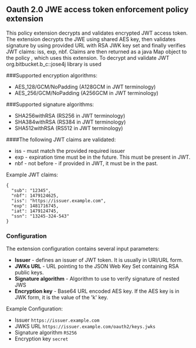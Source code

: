 ## Oauth 2.0 JWE access token enforcement policy extension

This policy extension decrypts and validates encrypted JWT access token. The extension decrypts the JWE using shared AES key, then validates signature by using provided URL with RSA JWK key set and finally verifies JWT claims: iss, exp, nbf. Claims are then returned as a java Map object to the policy , which uses this extension.
To decrypt and validate JWT org.bitbucket.b_c::jose4j library is used

###Supported encryption algorithms:
 + AES_128/GCM/NoPadding  (A128GCM in JWT terminology)
 + AES_256/GCM/NoPadding  (A256GCM in JWT terminology)

###Supported signature algorithms:
+ SHA256withRSA (RS256 in JWT terminology)
+ SHA384withRSA (RS384 in JWT terminology)
+ SHA512withRSA (RS512 in JWT terminology)

####The following JWT claims are validated:
 + iss - must match the provided required issuer
 + exp - expiration time must be in the future. This must be present in JWT.
 + nbf - not before - if provided in JWT, it must be in the past.

Example JWT claims:

	{
	  "sub": "12345",
	  "nbf": 1479124625,
	  "iss": "https://issuer.example.com",
	  "exp": 1481716745,
	  "iat": 1479124745,
	  "ssn": "13245-324-543"
	}

### Configuration
The extension configuration contains several input parameters:

+  **Issuer** - defines an issuer of JWT token. It is usually in URI/URL form.
+  **JWKs URL** - URL pointing to the JSON Web Key Set containing RSA public keys.
+  **Signature algorithm** - Algorithm to use to verify signature of nested JWS
+  **Encryption key** - Base64 URL encoded AES key. If the AES key is in JWK form, it is the value of the 'k' key.

Example Configuration:
 + Issuer `https://issuer.example.com`
 + JWKS URL `https://issuer.example.com/oauth2/keys.jwks`
 + Signature algorithm `RS256`
 + Encryption key `secret`

